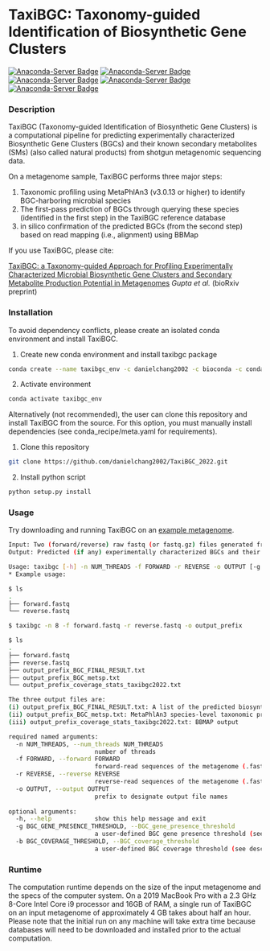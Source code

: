 # TaxiBGC: Taxonomy-guided Identification of Biosynthetic Gene Clusters

[![Anaconda-Server Badge](https://anaconda.org/danielchang2002/taxibgc/badges/version.svg)](https://anaconda.org/danielchang2002/taxibgc)
[![Anaconda-Server Badge](https://anaconda.org/danielchang2002/taxibgc/badges/platforms.svg)](https://anaconda.org/danielchang2002/taxibgc)
[![Anaconda-Server Badge](https://anaconda.org/danielchang2002/taxibgc/badges/license.svg)](https://anaconda.org/danielchang2002/taxibgc)
[![Anaconda-Server Badge](https://anaconda.org/danielchang2002/taxibgc/badges/downloads.svg)](https://anaconda.org/danielchang2002/taxibgc)
[![Anaconda-Server Badge](https://anaconda.org/danielchang2002/taxibgc/badges/installer/conda.svg)](https://conda.anaconda.org/danielchang2002/taxibgc)

### Description
TaxiBGC (Taxonomy-guided Identification of Biosynthetic Gene Clusters) is a computational pipeline for predicting experimentally characterized Biosynthetic Gene Clusters (BGCs) and their known secondary metabolites (SMs) (also called natural products) from shotgun metagenomic sequencing data. 

On a metagenome sample, TaxiBGC performs three major steps:
1. Taxonomic profiling using MetaPhlAn3 (v3.0.13 or higher) to identify BGC-harboring microbial species
2. The first-pass prediction of BGCs through querying these species (identified in the first step) in the TaxiBGC reference database 
3. in silico confirmation of the predicted BGCs (from the second step) based on read mapping (i.e., alignment) using BBMap

If you use TaxiBGC, please cite:

[TaxiBGC: a Taxonomy-guided Approach for Profiling Experimentally Characterized Microbial Biosynthetic Gene Clusters and Secondary Metabolite Production Potential in Metagenomes](https://doi.org/10.1101/2021.07.30.454505)
*Gupta et al.* (bioRxiv preprint)

### Installation
To avoid dependency conflicts, please create an isolated conda environment and install TaxiBGC.

1. Create new conda environment and install taxibgc package
```bash
conda create --name taxibgc_env -c danielchang2002 -c bioconda -c conda-forge taxibgc
```

2. Activate environment
```bash
conda activate taxibgc_env
```

Alternatively (not recommended), the user can clone this repository and install TaxiBGC from the source. For this option, you must manually install dependencies (see conda_recipe/meta.yaml for requirements).

1. Clone this repository
```bash
git clone https://github.com/danielchang2002/TaxiBGC_2022.git
```

2. Install python script
```bash
python setup.py install
```

### Usage

Try downloading and running TaxiBGC on an [example metagenome](https://github.com/danielchang2002/TaxiBGC_2022/tree/main/example).

```bash
Input: Two (forward/reverse) raw fastq (or fastq.gz) files generated from paired-end metagenome reads
Output: Predicted (if any) experimentally characterized BGCs and their known SMs

Usage: taxibgc [-h] -n NUM_THREADS -f FORWARD -r REVERSE -o OUTPUT [-g BGC_GENE_PRESENCE_THRESHOLD] [-b BGC_COVERAGE_THRESHOLD]
* Example usage:

$ ls
.
├── forward.fastq
└── reverse.fastq

$ taxibgc -n 8 -f forward.fastq -r reverse.fastq -o output_prefix

$ ls
.
├── forward.fastq
├── reverse.fastq
├── output_prefix_BGC_FINAL_RESULT.txt
├── output_prefix_BGC_metsp.txt
└── output_prefix_coverage_stats_taxibgc2022.txt

The three output files are: 
(i) output_prefix_BGC_FINAL_RESULT.txt: A list of the predicted biosynthetic gene clusters (i.e., MIBiG BGC IDs), SMs, BGC classes, and source species
(ii) output_prefix_BGC_metsp.txt: MetaPhlAn3 species-level taxonomic profiling output
(iii) output_prefix_coverage_stats_taxibgc2022.txt: BBMAP output

required named arguments:
  -n NUM_THREADS, --num_threads NUM_THREADS
                        number of threads
  -f FORWARD, --forward FORWARD
                        forward-read sequences of the metagenome (.fastq)
  -r REVERSE, --reverse REVERSE
                        reverse-read sequences of the metagenome (.fastq)
  -o OUTPUT, --output OUTPUT
                        prefix to designate output file names
                        
optional arguments:
  -h, --help            show this help message and exit
  -g BGC_GENE_PRESENCE_THRESHOLD, --BGC_gene_presence_threshold 
                        a user-defined BGC gene presence threshold (see description in the TaxiBGC manuscript). default is set to "5" for 5%.
  -b BGC_COVERAGE_THRESHOLD, --BGC_coverage_threshold 
                        a user-defined BGC coverage threshold (see description in the TaxiBGC manuscript). default is set to "10" for 10%.
```

### Runtime
The computation runtime depends on the size of the input metagenome and the specs of the computer system. On a 2019 MacBook Pro with a 2.3 GHz 8-Core Intel Core i9 processor and 16GB of RAM, a single run of TaxiBGC on an input metagenome of approximately 4 GB takes about half an hour. Please note that the initial run on any machine will take extra time because databases will need to be downloaded and installed prior to the actual computation.

